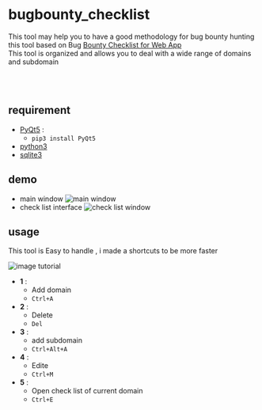 # bugbounty_checklist

This tool may help you to have a good methodology for bug bounty hunting
this tool based on Bug [Bounty Checklist for Web App](https://github.com/sehno/Bug-bounty/blob/master/bugbounty_checklist.md#Single_domain) <br>
This tool is organized and allows you to deal with a wide range of domains and subdomain

<br><br>
## requirement 

* [PyQt5](https://pypi.org/project/PyQt5/) : 
   * `pip3 install PyQt5`
* [python3](https://www.python.org/downloads/) 
* [sqlite3](https://docs.python.org/2/library/sqlite3.html) 


## demo 

* main window 
 ![main window](https://github.com/bwiko/bugbounty_checklist/blob/master/doc_images/demo1.png)
* check list interface 
![check list window](https://github.com/bwiko/bugbounty_checklist/blob/master/doc_images/demo2.png)

## usage 

This tool is Easy to handle , i made a shortcuts to be more faster 


![image tutorial](https://github.com/bwiko/bugbounty_checklist/blob/master/doc_images/tutorial.png)

- **1** : 
  - Add domain
  - `Ctrl+A`
- **2** : 
  - Delete
  - `Del`
- **3** :
  - add subdomain 
  - `Ctrl+Alt+A`
- **4** :
  - Edite
  - `Ctrl+M`
- **5** :
  - Open check list of current domain 
  - `Ctrl+E`

